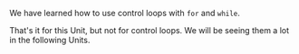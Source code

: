 We have learned how to use control loops with `for` and `while`. 

That's it for this Unit, but not for control loops. We will be seeing them a lot in the following Units.